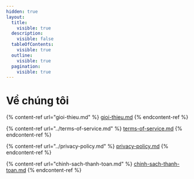 ```yaml
---
hidden: true
layout:
  title:
    visible: true
  description:
    visible: false
  tableOfContents:
    visible: true
  outline:
    visible: true
  pagination:
    visible: true
---
```


# Về chúng tôi

{% content-ref url="gioi-thieu.md" %}
[gioi-thieu.md](gioi-thieu.md)
{% endcontent-ref %}

{% content-ref url="../terms-of-service.md" %}
[terms-of-service.md](../terms-of-service.md)
{% endcontent-ref %}

{% content-ref url="../privacy-policy.md" %}
[privacy-policy.md](../privacy-policy.md)
{% endcontent-ref %}

{% content-ref url="chinh-sach-thanh-toan.md" %}
[chinh-sach-thanh-toan.md](chinh-sach-thanh-toan.md)
{% endcontent-ref %}
